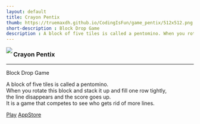 ```yaml
---
layout: default
title: Crayon Pentix
thumb: https://truemaxdh.github.io/CodingIsFun/game_pentix/512x512.png
short-description : Block Drop Game
description : A block of five tiles is called a pentomino. When you rotate this block and stack it up and fill one row tightly, the line disappears and the score goes up. It is a game that competes to see who gets rid of more lines.
---
```

<img src="https://truemaxdh.github.io/CodingIsFun/game_pentix/512x512.png" align="left" class="img">
<h3>Crayon Pentix</h3>
<hr>
<p>Block Drop Game</p>
<p class="detail">
  A block of five tiles is called a pentomino.<br>
  When you rotate this block and stack it up and fill one row tightly,<br>
  the line disappears and the score goes up.<br>
  It is a game that competes to see who gets rid of more lines.<br>

  <a href="#" class="cta" onclick="openPopup('https://truemaxdh.github.io/CodingIsFun/game_pentix/www/');">Play</a>
  <a href="https://play.google.com/store/apps/details?id=com.pgmaru.SimplePentix" target="_appStore" class="cta">AppStore</a>
</p>
